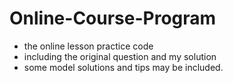# Online-Course-Program
- the online lesson practice code
- including the original question and my solution
- some model solutions and tips may be included.
